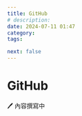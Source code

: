 ```yaml
---
title: GitHub
# description:
date: 2024-07-11 01:47
category:
tags:

next: false
---
```


# GitHub

🖊️ 內容撰寫中
